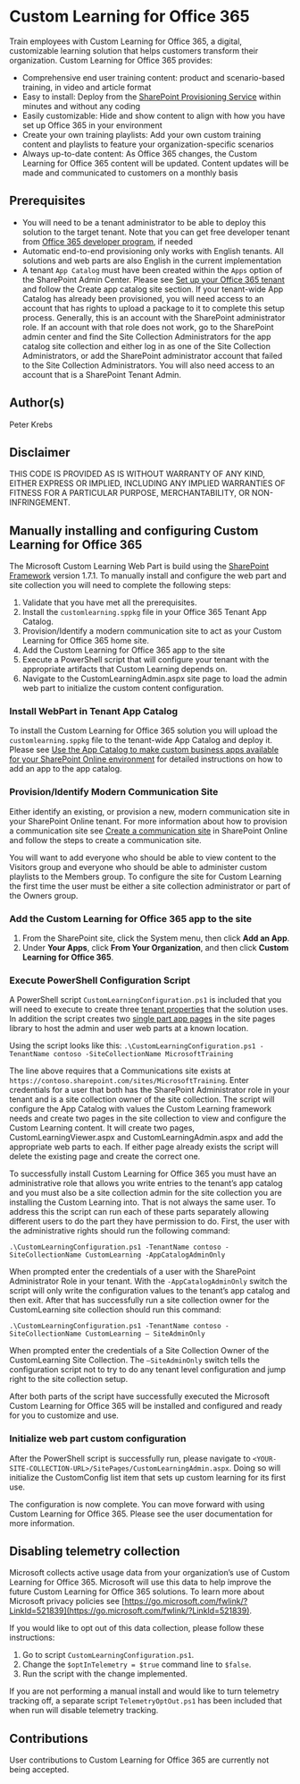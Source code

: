 # Custom Learning for Office 365

Train employees with Custom Learning for Office 365, a digital, customizable learning solution that helps customers transform their organization. Custom Learning for Office 365 provides:

- Comprehensive end user training content: product and scenario-based training, in video and article format
- Easy to install: Deploy from the [SharePoint Provisioning Service](https://provisioning.sharepointpnp.com) within minutes and without any coding
- Easily customizable: Hide and show content to align with how you have set up Office 365 in your environment
- Create your own training playlists: Add your own custom training content and playlists to feature your organization-specific scenarios
- Always up-to-date content: As Office 365 changes, the Custom Learning for Office 365 content will be updated. Content updates will be made and communicated to customers on a monthly basis

## Prerequisites

- You will need to be a tenant administrator to be able to deploy this solution to the target tenant.
Note that you can get free developer tenant from [Office 365 developer program](https://developer.microsoft.com/en-us/office/dev-program), if needed
- Automatic end-to-end provisioning only works with English tenants. All solutions and web parts are also English in the current implementation
- A tenant `App Catalog` must have been created within the `Apps` option of the SharePoint Admin Center. Please see [Set up your Office 365 tenant](https://docs.microsoft.com/en-us/sharepoint/dev/spfx/set-up-your-developer-tenant#create-app-catalog-site) and follow the Create app catalog site section. If your tenant-wide App Catalog has already been provisioned, you will need access to an account that has rights to upload a package to it to complete this setup process. Generally, this is an account with the SharePoint administrator role. If an account with that role does not work, go to the SharePoint admin center and find the Site Collection Administrators for the app catalog site collection and either log in as one of the Site Collection Administrators, or add the SharePoint administrator account that failed to the Site Collection Administrators. You will also need access to an account that is a SharePoint Tenant Admin.

## Author(s)

Peter Krebs

## Disclaimer

THIS CODE IS PROVIDED AS IS WITHOUT WARRANTY OF ANY KIND, EITHER EXPRESS OR IMPLIED, INCLUDING ANY IMPLIED WARRANTIES OF FITNESS FOR A PARTICULAR PURPOSE, MERCHANTABILITY, OR NON-INFRINGEMENT.

## Manually installing and configuring Custom Learning for Office 365

The Microsoft Custom Learning Web Part is build using the [SharePoint Framework](https://docs.microsoft.com/en-us/sharepoint/dev/spfx/sharepoint-framework-overview) version 1.7.1. To manually install and configure the web part and site collection you will need to complete the following steps:

1. Validate that you have met all the prerequisites.
1. Install the `customlearning.sppkg` file in your Office 365 Tenant App Catalog.
1. Provision/Identify a modern communication site to act as your Custom Learning for Office 365 home site.
1. Add the Custom Learning for Office 365 app to the site
1. Execute a PowerShell script that will configure your tenant with the appropriate artifacts that Custom Learning depends on.
1. Navigate to the CustomLearningAdmin.aspx site page to load the admin web part to initialize the custom content configuration.

### Install WebPart in Tenant App Catalog

To install the Custom Learning for Office 365 solution you will upload the `customlearning.sppkg` file to the tenant-wide App Catalog and deploy it. Please see [Use the App Catalog to make custom business apps available for your SharePoint Online environment](https://docs.microsoft.com/en-us/sharepoint/use-app-catalog) for detailed instructions on how to add an app to the app catalog.

### Provision/Identify Modern Communication Site

Either identify an existing, or provision a new, modern communication site in your SharePoint Online tenant. For more information about how to provision a communication site see [Create a communication site](https://support.office.com/en-us/article/create-a-communication-site-in-sharepoint-online-7fb44b20-a72f-4d2c-9173-fc8f59ba50eb) in SharePoint Online and follow the steps to create a communication site.

You will want to add everyone who should be able to view content to the Visitors group and everyone who should be able to administer custom playlists to the Members group. To configure the site for Custom Learning the first time the user must be either a site collection administrator or part of the Owners group.

### Add the Custom Learning for Office 365 app to the site

1. From the SharePoint site, click the System menu, then click **Add an App**.
2. Under **Your Apps**, click **From Your Organization**, and then click **Custom Learning for Office 365**.

### Execute PowerShell Configuration Script

A PowerShell script `CustomLearningConfiguration.ps1` is included that you will need to execute to create three [tenant properties](https://docs.microsoft.com/en-us/sharepoint/dev/spfx/tenant-properties) that the solution uses. In addition the script creates two [single part app pages](https://docs.microsoft.com/en-us/sharepoint/dev/spfx/web-parts/single-part-app-pages) in the site pages library to host the admin and user web parts at a known location.

Using the script looks like this:
`.\CustomLearningConfiguration.ps1 -TenantName contoso -SiteCollectionName MicrosoftTraining`

The line above requires that a Communications site exists at `https://contoso.sharepoint.com/sites/MicrosoftTraining`. Enter credentials for a user that both has the SharePoint Administrator role in your tenant and is a site collection owner of the site collection. The script will configure the App Catalog with values the Custom Learning framework needs and create two pages in the site collection to view and configure the Custom Learning content. It will create two pages, CustomLearningViewer.aspx and CustomLearningAdmin.aspx and add the appropriate web parts to each. If either page already exists the script will delete the existing page and create the correct one.

To successfully install Custom Learning for Office 365 you must have an administrative role that allows you write entries to the tenant’s app catalog and you must also be a site collection admin for the site collection you are installing the Custom Learning into. That is not always the same user. To address this the script can run each of these parts separately allowing different users to do the part they have permission to do. First, the user with the administrative rights should run the following command:

`.\CustomLearningConfiguration.ps1 -TenantName contoso -SiteCollectionName CustomLearning -AppCatalogAdminOnly`

When prompted enter the credentials of a user with the SharePoint Administrator Role in your tenant. With the `-AppCatalogAdminOnly` switch the script will only write the configuration values to the tenant’s app catalog and then exit. After that has successfully run a site collection owner for the CustomLearning site collection should run this command:

`.\CustomLearningConfiguration.ps1 -TenantName contoso -SiteCollectionName CustomLearning – SiteAdminOnly`

When prompted enter the credentials of a Site Collection Owner of the CustomLearning Site Collection. The `–SiteAdminOnly` switch tells the configuration script not to try to do any tenant level configuration and jump right to the site collection setup.

After both parts of the script have successfully executed the Microsoft Custom Learning for Office 365 will be installed and configured and ready for you to customize and use.

### Initialize web part custom configuration

After the PowerShell script is successfully run, please navigate to `<YOUR-SITE-COLLECTION-URL>/SitePages/CustomLearningAdmin.aspx`. Doing so will initialize the CustomConfig list item that sets up custom learning for its first use.

The configuration is now complete. You can move forward with using Custom Learning for Office 365. Please see the user documentation for more information.

## Disabling telemetry collection

Microsoft collects active usage data from your organization’s use of Custom Learning for Office 365. Microsoft will use this data to help improve the future Custom Learning for Office 365 solutions. To learn more about Microsoft privacy policies see [https://go.microsoft.com/fwlink/?LinkId=521839](https://go.microsoft.com/fwlink/?LinkId=521839).

If you would like to opt out of this data collection, please follow these instructions:

1. Go to script `CustomLearningConfiguration.ps1`.
1. Change the `$optInTelemetry = $true` command line to `$false`.
1. Run the script with the change implemented.

If you are not performing a manual install and would like to turn telemetry tracking off, a separate script `TelemetryOptOut.ps1` has been included that when run will disable telemetry tracking.

## Contributions

User contributions to Custom Learning for Office 365 are currently not being accepted.  
